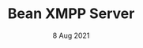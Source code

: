 ---
title: Bean XMPP Server
description: XMPP server ran by prosody
date: 8 Aug 2021
current: true
experience:
  languages: [c++]
  platforms: [arch]
---